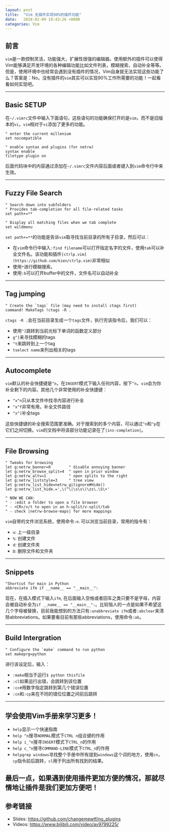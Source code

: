 ```yaml
---
layout: post
title:  "Vim 无插件实现90%的插件功能"
date:   2018-02-09 19:43:26 +0800
categories: Vim
---
```


## 前言
`vim`是一款控制灵活，功能强大，扩展性很强的编辑器。使用额外的插件可以使得Vim能够满足开发环境的各种编辑功能比如文件列表，模糊搜索，自动补全等等。但是，使用环境中也经常会遇到没有插件的情况，Vim自身就无法实现这些功能了么？答案是：No。没有插件的`vim`其实可以实现90%工作所需要的功能！一起看看如何实现吧。

---

## Basic SETUP
在`~/.vimrc`文件中输入下面语句，这些语句的功能确保打开的是`vim`，而不是旧版本的`vi`，`vim`相对于`vi`添加了更多的功能。
```vim
" enter the current millenium
set nocompatible

" enable syntax and plugins (for netrw)
syntax enable
filetype plugin on
```

后面代码块中的内容通过添加在`~/.vimrc`文件内容后面或者键入到`vim`命令行中来生效。

---

## Fuzzy File Search
```vim
" Search down into subfolders
" Provides tab-completion for all file-related tasks
set path+=**

" Display all matching files when we tab complete
set wildmenu
```
`set path+=**`的功能是告诉`vim`取寻找当前目录的所有子目录，然后可以：
- 在`vim`命令行中输入`:find filename`可以打开指定名字的文件，使用`tab`可以补全文件名。该功能和插件`[ctrlp.vim](https://github.com/kien/ctrlp.vim)`非常相似
- 使用`*`进行模糊搜索。
- 使用`:b`可以打开buffer中的文件，文件名可以自动补全

---

## Tag jumping
```vim
" Create the `tags` file (may need to install ctags first)
command! MakeTags !ctags -R .
```
`ctags -R .`会在当前目录生成一个`tags`文件，执行完该指令后，我们可以：
- 使用`^]`跳转到当前光标下单词的函数定义部分
- `g^]`来寻找模糊的tags
- `^t`来跳转到上一个tag
- `tselect name`来列出相关的tags

---

## Autocomplete
`vim`默认的补全快捷键是`^n`，在`INSERT`模式下输入任何内容，按下`^n`，`vim`会为你补全剩下的内容。其他几个非常使用的补全快捷键：

- `^x^n`只从本文件中找寻内容进行补全
- `^x^f`非常有用，补全文件路径
- `^x^]`补全tags

这些快捷键的补全搜索范围更准确。对于搜索到的多个内容，可以通过`^n`和`^p`在它们之间切换。`vim`的文档中将该部分功能记录在了`|ins-completion|`。

---

## File Browsing
```vim
" Tweaks for browsing
let g:netrw_banner=0        " disable annoying banner
let g:netrw_browse_split=4  " open in prior window
let g:netrw_altv=1          " open splits to the right
let g:netrw_liststyle=3     " tree view
let g:netrw_list_hide=netrw_gitignore#Hide()
let g:netrw_list_hide.=',\(^\|\s\s\)\zs\.\S\+'

" NOW WE CAN:
" - :edit a folder to open a file browser
" - <CR>/v/t to open in an h-split/v-split/tab
" - check |netrw-browse-maps| for more mappings
```
`vim`自带的文件浏览系统，使用命令`:e.`可以浏览当前目录，常用的指令有：
- `u`: 上一级目录
- `%`: 创建文件 
- `d`: 创建文件夹
- `D`: 删除文件和文件夹

---

## Snippets
```vim
"Shortcut for main in Python
abbreviate ifm if __name__ == "__main__":
```
现在，在插入模式下输入`ifm`, 在后面输入空格或者回车之类只要不是字母，内容会被自动补全为`if __name__ == "__main__":`。比较恼人的一点是如果不希望这几个字母被替换，目前我能想到的方法只有`:unabbreviate ifm`或者`:abclear`来清除abbreviations。如果要看目前有那些abbreviations，使用命令`:ab`。

---

## Build Intergration
```vim
" Configure the `make` command to run python
set makeprg=python
```
进行该设定后，输入：
- `:make`相当于运行`$ python thisfile`
- `:cl`如果运行出错，会跳转到该位置
- `:cc#`用数字指定跳转到第几个错误位置
- `:cn`和`:cp`来在不同的错位位置之间前后跳转

---

## 学会使用Vim手册来学习更多！

- `help`显示一个快速指南
- `help ^n`搜寻`NORMAL`模式下`CTRL n`组合键的作用
- `help i_^n`搜寻`INSERT`模式下`CTRL_n`的作用
- `help c_^n`搜寻`COMMAND-LINE`模式下`CTRL_n`的作用
- `helpgrep windows`寻找整个手册中所有提到`windows`这个词的地方，使用`cn`，`cp`指令前后跳转，`cl`用于列出所有找到的结果。

## 最后一点，如果遇到使用插件更加方便的情况，那就尽情地让插件是我们更加方便吧！

## 参考链接
- Slides: <https://github.com/changemewtf/no_plugins>
- Videos: <https://www.bilibili.com/video/av9799225/>
